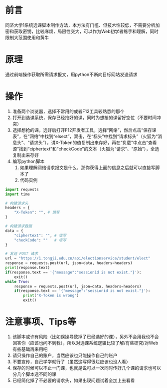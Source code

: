 # 前言
同济大学1系统选课脚本制作方法，本方法有门槛、但技术性较低，不需要分析加密和获取密钥，比较麻烦，局限性交大，可以作为Web初学者练手和理解，同时限制大范围使用和黄牛
# 原理
通过前端操作获取所需请求报文，用python不断向目标网站发送请求
# 操作

1. 准备两个浏览器，选择不常用的或者F12工具较熟悉的那个
2. 打开到选课系统，保存已经抢好的课，同时为想抢的课留好空位（不要时间冲突）
3. 选择想抢的课，选好后打开F12开发者工具，选择“网络”，然后点击“保存课表”，在“网络”中找到“elsect”，双击，在“标头”中找到“请求标头”（火狐为“消息头”、“请求头”），讲X-Token的值复制出来存好，再在“负载”中点击“查看源”找到“ciphertext”和“checkCode”的文本（火狐为“请求”、“原始”），全选复制出来存好
4. 编写python脚本
   1. 如果理解网络请求报文是什么，那你获得上面的信息之后就可以直接写脚本了
   2. 代码实例
```python
import requests
import time

# 构建请求头
headers = {
    "X-Token": "", # 填写
}

# 构建请求数据
data = {
    "ciphertext": "", # 填写
    "checkCode": ""   # 填写
}

# 发送 POST 请求
url = "https://1.tongji.edu.cn/api/electionservice/student/elect"
response = requests.post(url, json=data, headers=headers)
print(response.text)
if(response.text == '{"message":"sessionid is not exist."}'):
    exit()
while True:
    response = requests.post(url, json=data, headers=headers)
    if(response.text == '{"message":"sessionid is not exist."}'):
        print("X-Token is wrong")
        exit()
```
# 注意事项、Tips等

1. 该脚本或许有风险（比如误操导致掉了已经选好的课），另外不会用我也不会回答你（应该也问不到我），所以对选课系统逻辑比较了解/有些研究/对Web有些基础再来用吧
2. 请只操作自己的账户，当然应该也只能操作自己的账户
3. 不要宣传，自己学学就行了（虽然这写得很烂应该也没人看）
4. 保存的时候可以不止一门课，也就是说可以一次同时传好几个课的请求也可以分几个脚本选不同的课
5. 已经简化掉了不必要的请求头，如果出现问题试着全加上去看看
